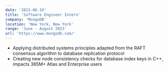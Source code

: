 ```yaml
---
date: '2023-06-19'
title: 'Software Engineer Intern'
company: 'MongoDB'
location: 'New York, New York'
range: 'June - August 2023'
url: 'https://www.mongodb.com/'
---
```


- Applying distributed systems principles adapted from the RAFT consensus algorithm to database replication protocol
- Creating new node consistency checks for database index keys in C++, impacts 365M+ Atlas and Enterprise users
